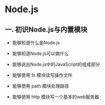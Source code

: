 # Node.js

## 一. 初识Node.js与内置模块

- 能够知道什么是Node.js

- 能够知道Node.js可以做什么
- 能够说出Node.js中的JavaScript的组成部分
- 能够使用 fs 模块读写操作文件
- 能够使用 path 模块处理路径
- 能够使用 http 模块写一个基本的web服务器


